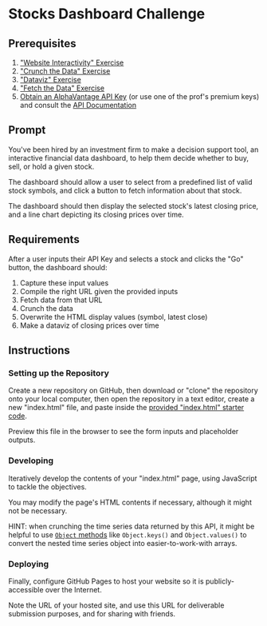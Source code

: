 # Stocks Dashboard Challenge

## Prerequisites

  1. ["Website Interactivity" Exercise](/exercises/website-interactivity/exercise.md)
  2. ["Crunch the Data" Exercise](/exercises/crunch-the-data/README.md)
  3. ["Dataviz" Exercise](/exercises/dataviz/exercise.md)
  4. ["Fetch the Data" Exercise](/exercises/fetch-the-data/README.md)
  5. [Obtain an AlphaVantage API Key](https://www.alphavantage.co/support/#api-key) (or use one of the prof's premium keys) and consult the [API Documentation](https://www.alphavantage.co/documentation/#dailyadj)

## Prompt

You've been hired by an investment firm to make a decision support tool, an interactive financial data dashboard, to help them decide whether to buy, sell, or hold a given stock.

The dashboard should allow a user to select from a predefined list of valid stock symbols, and click a button to fetch information about that stock.

The dashboard should then display the selected stock's latest closing price, and a line chart depicting its closing prices over time.

## Requirements

After a user inputs their API Key and selects a stock and clicks the "Go" button, the dashboard should:
  1) Capture these input values
  2) Compile the right URL given the provided inputs
  3) Fetch data from that URL
  4) Crunch the data
  5) Overwrite the HTML display values (symbol, latest close)
  6) Make a dataviz of closing prices over time

## Instructions

### Setting up the Repository

Create a new repository on GitHub, then download or "clone" the repository onto your local computer, then open the repository in a text editor, create a new "index.html" file, and paste inside the [provided "index.html" starter code](index.html).

Preview this file in the browser to see the form inputs and placeholder outputs.

### Developing

Iteratively develop the contents of your "index.html" page, using JavaScript to tackle the objectives.

You may modify the page's HTML contents if necessary, although it might not be necessary.

HINT: when crunching the time series data returned by this API, it might be helpful to use [`Object` methods](/notes/javascript/datatypes/objects.md#object-methods) like `Object.keys()` and `Object.values()` to convert the nested time series object into easier-to-work-with arrays.

### Deploying

Finally, configure GitHub Pages to host your website so it is publicly-accessible over the Internet.

Note the URL of your hosted site, and use this URL for deliverable submission purposes, and for sharing with friends.
